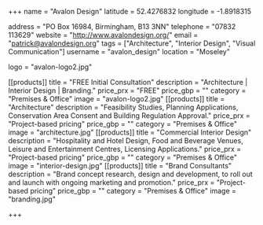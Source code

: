 +++
name = "Avalon Design"
latitude = 52.4276832
longitude = -1.8918315

address = "PO Box 16984, Birmingham, B13 3NN"
telephone = "07832 113629"
website = "http://www.avalondesign.org/"
email = "patrick@avalondesign.org"
tags = ["Architecture", "Interior Design", "Visual Communication"]
username = "avalon_design"
location = "Moseley"

logo = "avalon-logo2.jpg"

[[products]]
  title = "FREE Initial Consultation"
  description = "Architecture | Interior Design | Branding."
  price_prx = "FREE"
  price_gbp = ""
  category = "Premises & Office"
  image = "avalon-logo2.jpg"
[[products]]
  title = "Architecture"
  description = "Feasibility Studies, Planning Applications, Conservation Area Consent and Building Regulation Approval."
  price_prx = "Project-based pricing"
  price_gbp = ""
  category = "Premises & Office"
  image = "architecture.jpg"
[[products]]
  title = "Commercial Interior Design"
  description = "Hospitality and Hotel Design, Food and Beverage Venues, Leisure and Entertainment Centres, Licensing Applications."
  price_prx = "Project-based pricing"
  price_gbp = ""
  category = "Premises & Office"
  image = "interior-design.jpg"
[[products]]
  title = "Brand Consultants"
  description = "Brand concept research, design and development, to roll out and launch with ongoing marketing and promotion."
  price_prx = "Project-based pricing"
  price_gbp = ""
  category = "Premises & Office"
  image = "branding.jpg"
  
+++

